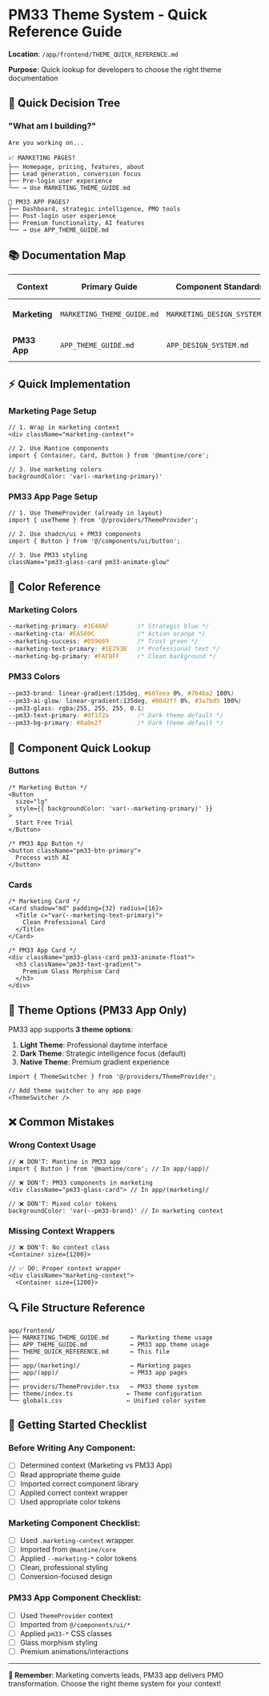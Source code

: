 # PM33 Theme System - Quick Reference Guide

**Location**: `/app/frontend/THEME_QUICK_REFERENCE.md`

**Purpose**: Quick lookup for developers to choose the right theme documentation

## 🚀 **Quick Decision Tree**

### **"What am I building?"**

```
Are you working on...

📈 MARKETING PAGES?
├── Homepage, pricing, features, about
├── Lead generation, conversion focus
├── Pre-login user experience
└── → Use MARKETING_THEME_GUIDE.md

🎯 PM33 APP PAGES?  
├── Dashboard, strategic intelligence, PMO tools
├── Post-login user experience
├── Premium functionality, AI features
└── → Use APP_THEME_GUIDE.md
```

## 📚 **Documentation Map**

| Context | Primary Guide | Component Standards | Code Patterns |
|---------|---------------|-------------------|---------------|
| **Marketing** | `MARKETING_THEME_GUIDE.md` | `MARKETING_DESIGN_SYSTEM.md` | `.marketing-context` + Mantine UI |
| **PM33 App** | `APP_THEME_GUIDE.md` | `APP_DESIGN_SYSTEM.md` | `ThemeProvider` + shadcn/ui + PM33 |

## ⚡ **Quick Implementation**

### **Marketing Page Setup**
```tsx
// 1. Wrap in marketing context
<div className="marketing-context">

// 2. Use Mantine components
import { Container, Card, Button } from '@mantine/core';

// 3. Use marketing colors
backgroundColor: 'var(--marketing-primary)'
```

### **PM33 App Page Setup**  
```tsx
// 1. Use ThemeProvider (already in layout)
import { useTheme } from '@/providers/ThemeProvider';

// 2. Use shadcn/ui + PM33 components
import { Button } from '@/components/ui/button';

// 3. Use PM33 styling
className="pm33-glass-card pm33-animate-glow"
```

## 🎨 **Color Reference**

### **Marketing Colors**
```css
--marketing-primary: #1E40AF        /* Strategic blue */
--marketing-cta: #EA580C            /* Action orange */
--marketing-success: #059669        /* Trust green */
--marketing-text-primary: #1E293B   /* Professional text */
--marketing-bg-primary: #FAFBFF     /* Clean background */
```

### **PM33 Colors** 
```css
--pm33-brand: linear-gradient(135deg, #667eea 0%, #764ba2 100%)
--pm33-ai-glow: linear-gradient(135deg, #00d2ff 0%, #3a7bd5 100%)
--pm33-glass: rgba(255, 255, 255, 0.1)
--pm33-text-primary: #0f172a        /* Dark theme default */
--pm33-bg-primary: #0a0e27          /* Dark theme default */
```

## 🔧 **Component Quick Lookup**

### **Buttons**
```tsx
/* Marketing Button */
<Button 
  size="lg"
  style={{ backgroundColor: 'var(--marketing-primary)' }}
>
  Start Free Trial
</Button>

/* PM33 App Button */
<button className="pm33-btn-primary">
  Process with AI
</button>
```

### **Cards**
```tsx
/* Marketing Card */
<Card shadow="md" padding={32} radius={16}>
  <Title c="var(--marketing-text-primary)">
    Clean Professional Card
  </Title>
</Card>

/* PM33 App Card */
<div className="pm33-glass-card pm33-animate-float">
  <h3 className="pm33-text-gradient">
    Premium Glass Morphism Card
  </h3>
</div>
```

## 🎯 **Theme Options (PM33 App Only)**

PM33 app supports **3 theme options**:

1. **Light Theme**: Professional daytime interface
2. **Dark Theme**: Strategic intelligence focus (default)  
3. **Native Theme**: Premium gradient experience

```tsx
import { ThemeSwitcher } from '@/providers/ThemeProvider';

// Add theme switcher to any app page
<ThemeSwitcher />
```

## ❌ **Common Mistakes**

### **Wrong Context Usage**
```tsx
// ❌ DON'T: Mantine in PM33 app  
import { Button } from '@mantine/core'; // In app/(app)/

// ❌ DON'T: PM33 components in marketing
<div className="pm33-glass-card"> // In app/(marketing)/

// ❌ DON'T: Mixed color tokens
backgroundColor: 'var(--pm33-brand)' // In marketing context
```

### **Missing Context Wrappers**
```tsx
// ❌ DON'T: No context class
<Container size={1200}>

// ✅ DO: Proper context wrapper  
<div className="marketing-context">
  <Container size={1200}>
```

## 🔍 **File Structure Reference**

```
app/frontend/
├── MARKETING_THEME_GUIDE.md      ← Marketing theme usage
├── APP_THEME_GUIDE.md            ← PM33 app theme usage
├── THEME_QUICK_REFERENCE.md      ← This file
├── 
├── app/(marketing)/              ← Marketing pages
├── app/(app)/                    ← PM33 app pages
├── 
├── providers/ThemeProvider.tsx   ← PM33 theme system
├── theme/index.ts               ← Theme configuration
└── globals.css                  ← Unified color system
```

## 🚀 **Getting Started Checklist**

### **Before Writing Any Component:**
- [ ] Determined context (Marketing vs PM33 App)
- [ ] Read appropriate theme guide
- [ ] Imported correct component library
- [ ] Applied correct context wrapper
- [ ] Used appropriate color tokens

### **Marketing Component Checklist:**
- [ ] Used `.marketing-context` wrapper
- [ ] Imported from `@mantine/core`
- [ ] Applied `--marketing-*` color tokens
- [ ] Clean, professional styling
- [ ] Conversion-focused design

### **PM33 App Component Checklist:**
- [ ] Used `ThemeProvider` context
- [ ] Imported from `@/components/ui/*`  
- [ ] Applied `pm33-*` CSS classes
- [ ] Glass morphism styling
- [ ] Premium animations/interactions

---

**🎯 Remember**: Marketing converts leads, PM33 app delivers PMO transformation. Choose the right theme system for your context!